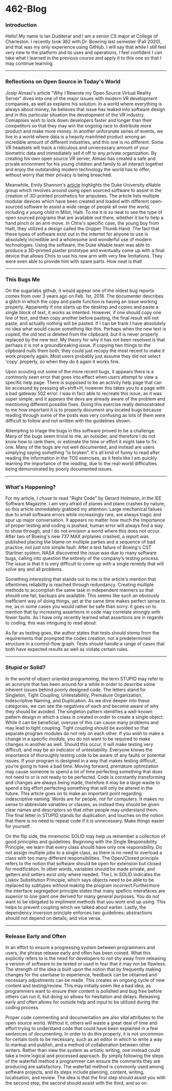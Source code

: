 # 462-Blog

### Introduction

  Hello! My name is Ian Dudderar and I am a senior CS major at College of Charleston. I recently took 362 with Dr. Bowring last semester (Fall 2020), and that was my only experience using GitHub. I will say that while I still feel very new to the platform and its uses and operations, I feel confident I can take what I learned in the previous course and apply it to this one so that I may continue learning.


---

### Reflections on Open Source in Today's World

  Josip Almasi's article "Why I Rewrote my Open Source Virtual Reality Server" dives into one of the major issues with modern VR development companies, as well as explains his solution. In a world where everything is always about money, he believes that issue has leaked into software design and in this particular situation the development of the VR industry. Comapnies wish to lock down developers faster and longer than their competitors so that they may win the ongoing race to distribute more product and make more money. In another unforunate series of events, we live in a world where data is a heavily mainlined product among an incredible amount of different industries, and this one is no different. Some VR headsets will track a ridiculous and unnecessary amount of your biometric data and immediately sell it off to any private organization. By creating his own open source VR server, Almasi has created a safe and private enrionment for his young children and family to all interact together and enjoy the outstanding modern technology the world has to offer, without worry that their privacy is being breached. 

  Meanwhile, Emily Shannon's [article](https://opensource.com/article/17/10/enable-update) highlights the Duke University eNable group which revolves around using open sourced software to assist in the creation of 3D-printed prosthetics for amputees. The article lists multiple modular devices which have been created and loaded with different open-sourced software to assist a wide range of people all over the world, including a young child in Milot, Haiti. To me it is so neat to see the type of open sourced programs that are available out there, whether it be to help a hand pinch or an arm move. In Chris's specific case, the young boy from Haiti, they utilized a design called the Gripper Thumb Hand. The fact that these types of software exist out in the internet for anyone to use is absolutely incredible and a wholesome and wonderful use of modern technologies. Using the software, the Duke eNable team was able to produce a 3D-printed plaster prototype and eventually come up with a final device that allows Chris to use his new arm with very few limitations. They were even able to provide him with spare parts. How neat is that!
  
  
---
  
  ### This Bugs Me
  
  On the sugarlabs github, it would appear one of the oldest bug reports comes from over 3 years ago on Feb. 1st, 2018. The documenter describes a glitch in which the copy and paste function is having an issue working properly. Apparently if one starts up the desktop and copies and paste a single block of text, it works as intented. However, if one should copy one line of text, and then copy another before pasting, the final result will not paste, and actually nothing will be pasted. If I can be frank I have absolutely no idea what would cause something like this. Perhaps when the new text is copied, the old text is deleted from the clipboard, but it is never properly replaced by the new text. My theory for why it has not been resolved is that perhaps it is not a groundbreaking issue. If copying two things to the clipboard nulls them both, they could just recopy the most recent to make it work properly again. Most users probably just assume they did not select 'copy' properly, so when they do it again it works fine.
    
   Upon scouting out some of the more recent bugs, it appears there is a commonly seen error that goes into effect when users attempt to view a specific help page. There is supposed to be an activity help page that can be accessed by pressing alt+shift+H, however this takes you to a page with a bad gateway 502 error. I was in fact able to recreate this issue, as it was super simple, and it appears the devs are already aware of the problem and mentioning different possible fixes. Doing this exercise really demonstrated to me how important it is to properly document any located bugs because reading through some of the posts was very confusing as lots of them were difficult to follow and not written with the guidelines shown.
   
   Attempting to triage the bugs in this software proved to be a challenge. Many of the bugs seem trivial to me, an outsider, and therefore I do not know how to rank them, or estimate the time or effort it might take to fix one. Many of the bugs are not well documented, and instead are users simplying saying something "is broken". It's all kind of funny to read after reading the information in the TOS exercises, as it feels like I am quickly learning the importance of the reading, due to the real-world difficulties being demonstrated by poorly documented issues.
   
---

### What's Happening?

  For my article, I chose to read "Right Code" by Gerard Holmann, in the IEE Software Magazine. I am very afraid of planes and plane crashes by nature, so this article immediately grabbed my attention. Large mechanical failues due to small software errors while increasingly rare, are always tragic and spur up major conversation. It appears no matter how much the importance of proper testing and coding is pushed, human error will always find a way to show through, and I do not envision a world where this does not occur. After two of Boeing's new 737 MAX airplanes crashed, a report was published placing the blame on multiple parties and a sequence of bad practice, not just one simple fault. After a test failure of Boeing's CST Starliner system, NASA discovered the issue was due to many software bugs, calling into question the entirety of the company's testing process. The issue is that it is very difficult to come up with a single remedy that will solve any and all problems.
  
  Something interesting that stands out to me is the article's mention that oftentimes reliability is reached through redundancy. Creating multiple methods to accomplish the same task in independent manners so that should one fail, backups are available. This seems like such an obviously inefficient way of doing things,  yet at the same time makes perfect sense to me, as in some cases you would rather be safe than sorry. It goes on to mention that by increasing assertions in code may correlate strongly with fewer faults. As I have only recently learned what assertions are in regards to coding, this was intriguing to read about.
  
  As far as testing goes, the author states that tests should stemp from the requirements that prompted the codes creation, not a predetermined structure in a control-flow graph. Tests should handle a range of cases that both have expected results as well as violate certain rules. 
   
  
---

### Stupid or Solid?

  In the world of object oriented programming, the term STUPID may refer to an acronym that has been around for a while in order to describe some inherent issues behind poorly designed code. The letters stand for Singleton, Tight Coupling, Untestabilitiy, Premature Organization, Indescriptive Naming, and Duplication. As we dive deeper into these categories, we can see the negatives of each and become aware of why they should be avoided. The singleton pattern identifies a well-known pattern design in which a class is created in order to create a single object. While it can be beneficial, overuse of this can cause many problems and may lead to tight coupling. Tight coupling should be avoided so that separate program modules do not rely on each other. If you wish to make a change in a specific module, you do not want to be required to make changes in another as well. Should this occur, it will make testing very difficult, and may be an indicator of untestability. Everyone knows the importance of thoroughly testing code to be aware of any faults or potential issues. If your program is designed in a way that makes testing difficult, you're going to have a bad time. Moving forward, premature optimzation may cause someone to spend a lot of time perfecting something that does not need to or is not ready to be perfected. Code is constantly transforming and changes are always being made, therefore it may be a large waste to spend a big effort perfecting something that will only be altered in the future. This article goes on to make an important point regarding indescriptive naming. Words are for people, not for computers. It makes no sense to abbreviate variables or classes, as instead they should be given clear names and descriptors so that other people may understand them. The final letter in STUPID stands for duplication, and touches on the notion that there is no need to repeat code if it is unnecessary. Make things easier for yourself.
  
  
  On the flip side, the mnemonic SOLID may help us remember a collection of good principles and guidelines. Beginning with the Single Responsibility Principle, we learn that every class should have only one responsbility. Do not assign multiple jobs to a single class, as there is no need to overload a class with too many different responsibilities. The Open/Closed principle refers to the notion that software should be open for extension but closed for modification. In other words, variables should be made private, and getters and setters exist only where needed. The L in SOLID indicates the Liskov Substitution Principle, which says objects need to be able to be replaced by subtypes without making the program incorrect.Furthermore the interface segregation principle states that many speficic interafaces are superior to one giant one derived for many general purposes. You do not want to be obligated to impliment methods that you wont end up using. This helps to prevent coupling which we talked about earlier. Lastly, the dependency inversion principle enforces two guidelines; abstractions should not depend on details, and vice versa. 

---

### Release Early and Often

  In an effort to ensure a progressing system between programmers and users, the phrase release early and often has been coined. What this explicitly refers to is the need for developers to not shy away from releasing a version of software to be tested or used in fear that it may not be flawless. The strength of the idea is built upon the notion that by frequently making changes for the userbase to experience, feedback can be obtained and necessary adjustments can be made. This creates an ongoing cycle of new content and testing/review. This may initially seem like a bad idea, as programmers want to ensure their content is polished and bug free before others can run it, but doing so allows for hesitation and delays. Releasing early and often allows for outside help and input to be utilized during the coding process. 
  
  Proper code commenting and documentation are also vital attributes to the open source world. Without it, others will waste a great deal of time and effort trying to understand code that could have been explained in a few sentences of documenting. In order to do this properly, it is not uncommon for certain tools to be necessary, such as an editor in which to write a way to markup and publish, and a method of collaboration between other writers. Rather than view the system as artistic writing, one instead could take a more logical and processed approach. By simply following the steps of the waterfall method a programmer can ensure the comments they are producing are satisfactory. The waterfall method is commonly used among software projects, and its steps include planning, content, writing, localisation, and review. The idea is that the first step should assist you with the second step, the second should assist with the third, and so on.
